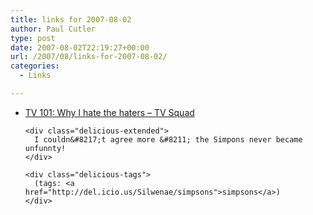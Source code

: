 ```yaml
---
title: links for 2007-08-02
author: Paul Cutler
type: post
date: 2007-08-02T22:19:27+00:00
url: /2007/08/links-for-2007-08-02/
categories:
  - Links

---
```

<ul class="delicious">
  <li>
    <div class="delicious-link">
      <a href="http://www.tvsquad.com/2007/08/02/tv-101-why-i-hate-the-haters/">TV 101: Why I hate the haters &#8211; TV Squad</a>
    </div>
    
    <div class="delicious-extended">
      I couldn&#8217;t agree more &#8211; the Simpons never became unfunnty!
    </div>
    
    <div class="delicious-tags">
      (tags: <a href="http://del.icio.us/Silwenae/simpsons">simpsons</a>)
    </div>
  </li>
</ul>